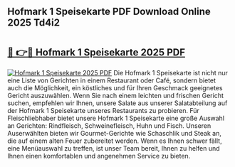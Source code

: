 ## Hofmark 1 Speisekarte PDF Download Online 2025 Td4i2

# <h2><a href="http://gc8aro.nevu.top/?p=Hofmark+1+Speisekarte">🔗 👉🔴 Hofmark 1 Speisekarte 2025 PDF</a></h2>

[![Hofmark 1 Speisekarte 2025 PDF](https://i.imgur.com/dBaPXMq.png)](http://gc8aro.nevu.top/?p=Hofmark+1+Speisekarte)
Die Hofmark 1 Speisekarte ist nicht nur eine Liste von Gerichten in einem Restaurant oder Café, sondern bietet auch die Möglichkeit, ein köstliches und für Ihren Geschmack geeignetes Gericht auszuwählen. Wenn Sie nach einem leichten und frischen Gericht suchen, empfehlen wir Ihnen, unsere Salate aus unserer Salatabteilung auf der Hofmark 1 Speisekarte unseres Restaurants zu probieren. Für Fleischliebhaber bietet unsere Hofmark 1 Speisekarte eine große Auswahl an Gerichten: Rindfleisch, Schweinefleisch, Huhn und Fisch. Unseren Auserwählten bieten wir Gourmet-Gerichte wie Schaschlik und Steak an, die auf einem alten Feuer zubereitet werden. Wenn es Ihnen schwer fällt, eine Menüauswahl zu treffen, ist unser Team bereit, Ihnen zu helfen und Ihnen einen komfortablen und angenehmen Service zu bieten.
